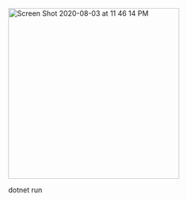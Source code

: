 <img width="345" alt="Screen Shot 2020-08-03 at 11 46 14 PM" src="https://user-images.githubusercontent.com/48977789/89257532-9c03ab00-d5e3-11ea-90ba-33cc40776f6e.png">

dotnet run
